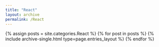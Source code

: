 ```yaml
---
title: "React"
layout: archive
permalink: /React
---
```



{% assign posts = site.categories.React %}
{% for post in posts %} {% include archive-single.html type=page.entries_layout %} {% endfor %}
